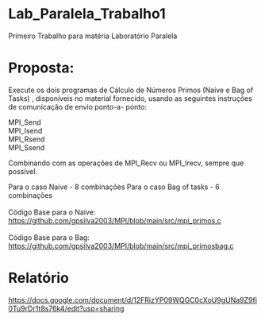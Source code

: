 # Lab_Paralela_Trabalho1
Primeiro Trabalho para matéria Laboratório Paralela

# Proposta:
Execute os dois programas de Cálculo de Números Primos (Naive e Bag of Tasks) ,  disponíveis no material fornecido, usando as seguintes instruções de comunicação de envio ponto-a- ponto:

MPI_Send <br />
MPI_Isend <br />
MPI_Rsend <br />
MPI_Ssend <br />

Combinando com as operações de  MPI_Recv ou MPI_Irecv, sempre que possível.

Para o caso Naive -  8 combinações
Para  o caso Bag of tasks - 6 combinações
 <br />  <br />
Código Base para o Naive: https://github.com/gpsilva2003/MPI/blob/main/src/mpi_primos.c  <br />  <br />
Código Base para o Bag:  https://github.com/gpsilva2003/MPI/blob/main/src/mpi_primosbag.c  <br />

# Relatório
https://docs.google.com/document/d/12FRizYP09WQGC0cXoU9gUNa9Z9fi0Tu9rDr1t8s76k4/edit?usp=sharing

